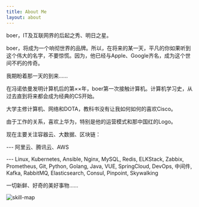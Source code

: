```yaml
---
title: About Me
layout: about
---
```



boer，IT及互联网界的后起之秀、明日之星。

boer，将成为一个响彻世界的品牌。所以，在将来的某一天，平凡的你如果听到这个伟大的名字，不要惊慌。因为，他已经与Apple、Google齐名，成为这个世间不朽的传奇。

我期盼着那一天的到来……

在冯诺依曼发明计算机后的第××年，boer第一次接触计算机。计算机学习史，从过去直到将来都会成为经典的CS开始。

大学主修计算机、网络和DOTA，教科书没有让我如何如何的喜欢Cisco。

由于工作的关系，喜欢上华为，特别是他的运营模式和那中国红的Logo。

现在主要关注容器云、大数据、区块链：

--- 阿里云、腾讯云、AWS

--- Linux, Kubernetes, Ansible, Nginx, MySQL, Redis, ELKStack, Zabbix, Prometheus, Git, Python, Golang, Java, VUE, SpringCloud, DevOps, 中间件, Kafka, RabbitMQ, Elasticsearch, Consul, Pinpoint, Skywalking

一切新鲜、好奇的美好事物……

![skill-map](https://for-boer-blog.oss-cn-beijing.aliyuncs.com/skill-map.png)
